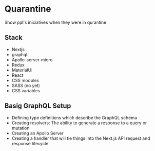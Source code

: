# Quarantine

 Show ppl's iniciatives when they were in qurantine

## Stack
  - Nextjs
  - graphql
  - Apollo-server-micro
  - Redux
  - MaterialUI
  - React
  - CSS modules
  - SASS (no yet)
  - CSS variables


  ## Basig GraphQL Setup
  - Defining type definitions which describe the GraphQL schema
  - Creating resolvers: The ability to generate a response to a query or mutation
  - Creating an Apollo Server
  - Creating a handler that will tie things into the Next.js API request and response lifecycle


